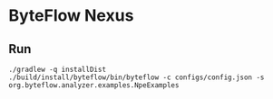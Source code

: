 # ByteFlow Nexus

## Run

```shell
./gradlew -q installDist
./build/install/byteflow/bin/byteflow -c configs/config.json -s org.byteflow.analyzer.examples.NpeExamples
```
